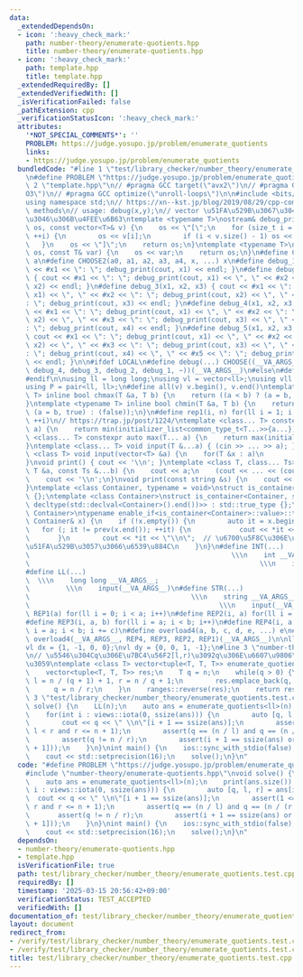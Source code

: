 ```yaml
---
data:
  _extendedDependsOn:
  - icon: ':heavy_check_mark:'
    path: number-theory/enumerate-quotients.hpp
    title: number-theory/enumerate-quotients.hpp
  - icon: ':heavy_check_mark:'
    path: template.hpp
    title: template.hpp
  _extendedRequiredBy: []
  _extendedVerifiedWith: []
  _isVerificationFailed: false
  _pathExtension: cpp
  _verificationStatusIcon: ':heavy_check_mark:'
  attributes:
    '*NOT_SPECIAL_COMMENTS*': ''
    PROBLEM: https://judge.yosupo.jp/problem/enumerate_quotients
    links:
    - https://judge.yosupo.jp/problem/enumerate_quotients
  bundledCode: "#line 1 \"test/library_checker/number_theory/enumerate_quotients.test.cpp\"\
    \n#define PROBLEM \"https://judge.yosupo.jp/problem/enumerate_quotients\"\n#line\
    \ 2 \"template.hpp\"\n// #pragma GCC target(\"avx2\")\n// #pragma GCC optimize(\"\
    O3\")\n// #pragma GCC optimize(\"unroll-loops\")\n\n#include <bits/stdc++.h>\n\
    using namespace std;\n// https://xn--kst.jp/blog/2019/08/29/cpp-comp/\n// debug\
    \ methods\n// usage: debug(x,y);\n// vector \u51FA\u529B\u3067\u304D\u308B\u3088\
    \u3046\u306B\u4FEE\u6B63\ntemplate <typename T>\nostream& debug_print(ostream&\
    \ os, const vector<T>& v) {\n    os << \"[\";\n    for (size_t i = 0; i < v.size();\
    \ ++i) {\n        os << v[i];\n        if (i < v.size() - 1) os << \", \";\n \
    \   }\n    os << \"]\";\n    return os;\n}\ntemplate <typename T>\nostream& debug_print(ostream&\
    \ os, const T& var) {\n    os << var;\n    return os;\n}\n#define CHOOSE(a) CHOOSE2\
    \ a\n#define CHOOSE2(a0, a1, a2, a3, a4, x, ...) x\n#define debug_1(x1) { cout\
    \ << #x1 << \": \"; debug_print(cout, x1) << endl; }\n#define debug_2(x1, x2)\
    \ { cout << #x1 << \": \"; debug_print(cout, x1) << \", \" << #x2 << \": \"; debug_print(cout,\
    \ x2) << endl; }\n#define debug_3(x1, x2, x3) { cout << #x1 << \": \"; debug_print(cout,\
    \ x1) << \", \" << #x2 << \": \"; debug_print(cout, x2) << \", \" << #x3 << \"\
    : \"; debug_print(cout, x3) << endl; }\n#define debug_4(x1, x2, x3, x4) { cout\
    \ << #x1 << \": \"; debug_print(cout, x1) << \", \" << #x2 << \": \"; debug_print(cout,\
    \ x2) << \", \" << #x3 << \": \"; debug_print(cout, x3) << \", \" << #x4 << \"\
    : \"; debug_print(cout, x4) << endl; }\n#define debug_5(x1, x2, x3, x4, x5) {\
    \ cout << #x1 << \": \"; debug_print(cout, x1) << \", \" << #x2 << \": \"; debug_print(cout,\
    \ x2) << \", \" << #x3 << \": \"; debug_print(cout, x3) << \", \" << #x4 << \"\
    : \"; debug_print(cout, x4) << \", \" << #x5 << \": \"; debug_print(cout, x5)\
    \ << endl; }\n\n#ifdef LOCAL\n#define debug(...) CHOOSE((__VA_ARGS__, debug_5,\
    \ debug_4, debug_3, debug_2, debug_1, ~))(__VA_ARGS__)\n#else\n#define debug(...)\n\
    #endif\n\nusing ll = long long;\nusing vl = vector<ll>;\nusing vll = vector<vl>;\n\
    using P = pair<ll, ll>;\n#define all(v) v.begin(), v.end()\ntemplate <typename\
    \ T> inline bool chmax(T &a, T b) {\n    return ((a < b) ? (a = b, true) : (false));\n\
    }\ntemplate <typename T> inline bool chmin(T &a, T b) {\n    return ((a > b) ?\
    \ (a = b, true) : (false));\n}\n#define rep1(i, n) for(ll i = 1; i <= ((ll)n);\
    \ ++i)\n// https://trap.jp/post/1224/\ntemplate <class... T> constexpr auto min(T...\
    \ a) {\n    return min(initializer_list<common_type_t<T...>>{a...});\n}\ntemplate\
    \ <class... T> constexpr auto max(T... a) {\n    return max(initializer_list<common_type_t<T...>>{a...});\n\
    }\ntemplate <class... T> void input(T &...a) { (cin >> ... >> a); }\ntemplate\
    \ <class T> void input(vector<T> &a) {\n    for(T &x : a)\n        cin >> x;\n\
    }\nvoid print() { cout << '\\n'; }\ntemplate <class T, class... Ts> void print(const\
    \ T &a, const Ts &...b) {\n    cout << a;\n    (cout << ... << (cout << ' ', b));\n\
    \    cout << '\\n';\n}\nvoid print(const string &s) {\n    cout << s << '\\n';\n\
    }\ntemplate <class Container, typename = void>\nstruct is_container : std::false_type\
    \ {};\ntemplate <class Container>\nstruct is_container<Container, std::void_t<decltype(std::declval<Container>().begin()),\
    \ decltype(std::declval<Container>().end())>> : std::true_type {};\ntemplate <class\
    \ Container>\ntypename enable_if<is_container<Container>::value>::type print(const\
    \ Container& x) {\n    if (!x.empty()) {\n        auto it = x.begin();\n     \
    \   for (; it != prev(x.end()); ++it) {\n            cout << *it << \" \";\n \
    \       }\n        cout << *it << \"\\n\";  // \u6700\u5F8C\u306E\u8981\u7D20\u3092\
    \u51FA\u529B\u3057\u3066\u6539\u884C\n    }\n}\n#define INT(...)             \
    \                                                  \\\n    int __VA_ARGS__;  \
    \                                                         \\\n    input(__VA_ARGS__)\n\
    #define LL(...)                                                              \
    \  \\\n    long long __VA_ARGS__;                                            \
    \         \\\n    input(__VA_ARGS__)\n#define STR(...)                       \
    \                                        \\\n    string __VA_ARGS__;         \
    \                                               \\\n    input(__VA_ARGS__)\n#define\
    \ REP1(a) for(ll i = 0; i < a; i++)\n#define REP2(i, a) for(ll i = 0; i < a; i++)\n\
    #define REP3(i, a, b) for(ll i = a; i < b; i++)\n#define REP4(i, a, b, c) for(ll\
    \ i = a; i < b; i += c)\n#define overload4(a, b, c, d, e, ...) e\n#define rep(...)\
    \ overload4(__VA_ARGS__, REP4, REP3, REP2, REP1)(__VA_ARGS__)\n\nll inf = 3e18;\n\
    vl dx = {1, -1, 0, 0};\nvl dy = {0, 0, 1, -1};\n#line 3 \"number-theory/enumerate-quotients.hpp\"\
    \n// \u5546\u304Cq\u306E\u7BC4\u56F2[l,r)\u3092q\u306E\u6607\u9806\u306B\u8FD4\
    \u3059\ntemplate <class T> vector<tuple<T, T, T>> enumerate_quotients(T n) {\n\
    \    vector<tuple<T, T, T>> res;\n    T q = n;\n    while(q > 0) {\n        T\
    \ l = n / (q + 1) + 1, r = n / q + 1;\n        res.emplace_back(q, l, r);\n  \
    \      q = n / r;\n    }\n    ranges::reverse(res);\n    return res;\n}\n#line\
    \ 3 \"test/library_checker/number_theory/enumerate_quotients.test.cpp\"\nvoid\
    \ solve() {\n    LL(n);\n    auto ans = enumerate_quotients<ll>(n);\n    print(ans.size());\n\
    \    for(int i : views::iota(0, ssize(ans))) {\n        auto [q, l, r] = ans[i];\n\
    \        cout << q << \" \\n\"[i + 1 == ssize(ans)];\n        assert(1 <= l and\
    \ l < r and r <= n + 1);\n        assert(q == (n / l) and q == (n / (r - 1)));\n\
    \        assert(q != n / r);\n        assert(i + 1 == ssize(ans) or l == get<2>(ans[i\
    \ + 1]));\n    }\n}\nint main() {\n    ios::sync_with_stdio(false);\n    std::cin.tie(nullptr);\n\
    \    cout << std::setprecision(16);\n    solve();\n}\n"
  code: "#define PROBLEM \"https://judge.yosupo.jp/problem/enumerate_quotients\"\n\
    #include \"number-theory/enumerate-quotients.hpp\"\nvoid solve() {\n    LL(n);\n\
    \    auto ans = enumerate_quotients<ll>(n);\n    print(ans.size());\n    for(int\
    \ i : views::iota(0, ssize(ans))) {\n        auto [q, l, r] = ans[i];\n      \
    \  cout << q << \" \\n\"[i + 1 == ssize(ans)];\n        assert(1 <= l and l <\
    \ r and r <= n + 1);\n        assert(q == (n / l) and q == (n / (r - 1)));\n \
    \       assert(q != n / r);\n        assert(i + 1 == ssize(ans) or l == get<2>(ans[i\
    \ + 1]));\n    }\n}\nint main() {\n    ios::sync_with_stdio(false);\n    std::cin.tie(nullptr);\n\
    \    cout << std::setprecision(16);\n    solve();\n}\n"
  dependsOn:
  - number-theory/enumerate-quotients.hpp
  - template.hpp
  isVerificationFile: true
  path: test/library_checker/number_theory/enumerate_quotients.test.cpp
  requiredBy: []
  timestamp: '2025-03-15 20:56:42+09:00'
  verificationStatus: TEST_ACCEPTED
  verifiedWith: []
documentation_of: test/library_checker/number_theory/enumerate_quotients.test.cpp
layout: document
redirect_from:
- /verify/test/library_checker/number_theory/enumerate_quotients.test.cpp
- /verify/test/library_checker/number_theory/enumerate_quotients.test.cpp.html
title: test/library_checker/number_theory/enumerate_quotients.test.cpp
---
```

